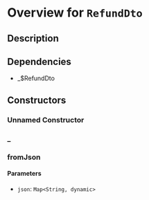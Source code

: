 # Overview for `RefundDto`

## Description



## Dependencies

- _$RefundDto

## Constructors

### Unnamed Constructor


### _


### fromJson


#### Parameters

- `json`: `Map<String, dynamic>`
